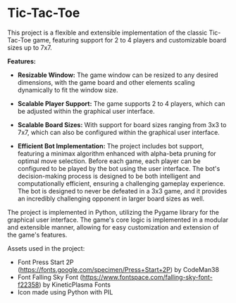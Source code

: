 # Tic-Tac-Toe

This project is a flexible and extensible implementation of the classic Tic-Tac-Toe game, featuring support for 2 to 4 players and customizable board sizes up to 7x7. 

**Features:**

- **Resizable Window:** The game window can be resized to any desired dimensions, with the game board and other elements scaling dynamically to fit the window size.

- **Scalable Player Support:** The game supports 2 to 4 players, which can be adjusted within the graphical user interface.

- **Scalable Board Sizes:** With support for board sizes ranging from 3x3 to 7x7, which can also be configured within the graphical user interface.

- **Efficient Bot Implementation:** The project includes bot support, featuring a minimax algorithm enhanced with alpha-beta pruning for optimal move selection. Before each game, each player can be configured to be played by the bot using the user interface. The bot's decision-making process is designed to be both intelligent and computationally efficient, ensuring a challenging gameplay experience. The bot is designed to never be defeated in a 3x3 game, and it provides an incredibly challenging opponent in larger board sizes as well.

The project is implemented in Python, utilizing the Pygame library for the graphical user interface. The game's core logic is implemented in a modular and extensible manner, allowing for easy customization and extension of the game's features.

Assets used in the project:
- Font Press Start 2P (https://fonts.google.com/specimen/Press+Start+2P) by CodeMan38
- Font Falling Sky Font (https://www.fontspace.com/falling-sky-font-f22358) by KineticPlasma Fonts
- Icon made using Python with PIL
